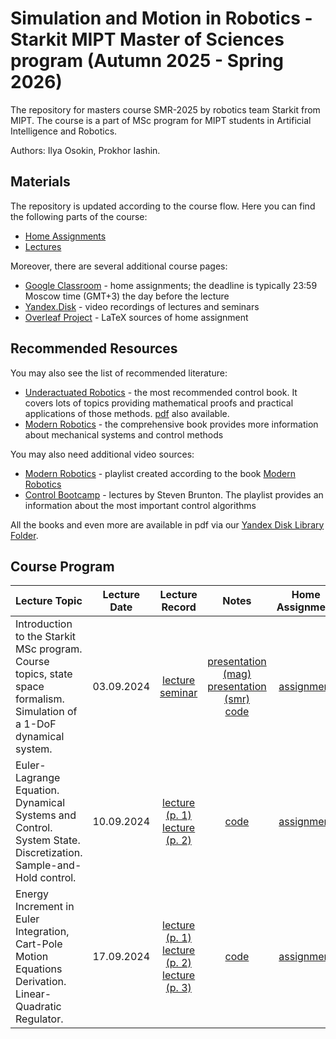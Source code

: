 # Simulation and Motion in Robotics - Starkit MIPT Master of Sciences program (Autumn 2025 - Spring 2026)

The repository for masters course SMR-2025 by robotics team Starkit from MIPT. The course is a part of MSc program for MIPT students in Artificial Intelligence and Robotics.

Authors: Ilya Osokin, Prokhor Iashin.

## Materials

The repository is updated according to the course flow. Here you can find the following parts of the course:

- [Home Assignments](/home_assignments)
- [Lectures](/lectures/)

Moreover, there are several additional course pages:

- [Google Classroom](https://classroom.google.com/c/Nzc1NDE2MzE4MDYz?cjc=52cq7oy3) - home assignments; the deadline is typically 23:59 Moscow time (GMT+3) the day before the lecture
- [Yandex.Disk](https://disk.yandex.ru/d/F3czEm8wTydz6Q/Simulation%20and%20Motion%20in%20Robotics) - video recordings of lectures and seminars
- [Overleaf Project](https://www.overleaf.com/read/cxmpdxfvddzx#5b9e39) - LaTeX sources of home assignment

## Recommended Resources

You may also see the list of recommended literature:

- [Underactuated Robotics](https://underactuated.csail.mit.edu/index.html) - the most recommended control book. It covers lots of topics providing mathematical proofs and practical applications of those methods. [pdf](https://disk.yandex.ru/i/mNgnYIjB-bJu9g) also available.
- [Modern Robotics](https://disk.yandex.ru/i/E2AQmGBGnNMpuA) - the comprehensive book provides more information about mechanical systems and control methods

You may also need additional video sources:

- [Modern Robotics](https://youtube.com/playlist?list=PLggLP4f-rq02vX0OQQ5vrCxbJrzamYDfx&si=SEDOkz-dKOGh6c4E) - playlist created according to the book [Modern Robotics](https://disk.yandex.ru/i/E2AQmGBGnNMpuA)
- [Control Bootcamp](https://youtube.com/playlist?list=PLMrJAkhIeNNR20Mz-VpzgfQs5zrYi085m&si=QtdDB0WAYxHpLQxu) - lectures by Steven Brunton. The playlist provides an information about the most important control algorithms

All the books and even more are available in pdf via our [Yandex Disk Library Folder](https://disk.yandex.ru/d/lcvE7rAMY8gIGg).

## Course Program

| Lecture Topic | Lecture Date | Lecture Record |  Notes | Home Assignment |  Deadline  |
|:-|:-:|:-:|:-:|:-:|:-:|
| Introduction to the Starkit MSc program. Course topics, state space formalism. Simulation of a 1-DoF dynamical system. | 03.09.2024 | [lecture](https://disk.yandex.ru/i/Zl46nC_kU5OA7g) <br> [seminar](https://disk.yandex.ru/i/q1mxvfol1KSyqA) | [presentation (mag)](/lectures/01_introduction/lec_mag_overview_25-27.pptx) <br> [presentation (smr)](/lectures/01_introduction/lec_introduction.pptx) <br> [code](/lectures/01_introduction/sem_introduction.ipynb) | [assignment](/home_assignments/ha01/smrmag_ha01_2025.ipynb) | 09.09.25 23:59 |
| Euler-Lagrange Equation. Dynamical Systems and Control. System State. Discretization. Sample-and-Hold control. | 10.09.2024 | [lecture (p. 1)](https://disk.yandex.ru/i/mNWyT1OPjrEq7w) <br> [lecture (p. 2)](https://disk.yandex.ru/i/_bpV1hedsInxgg) | [code](/lectures/02_euler_lagrange_discretization/sem_euler_lagrange_discretization.ipynb) | [assignment](/home_assignments/ha02/smrmag_ha02_2025.pdf) | 16.09.25 23:59 |
| Energy Increment in Euler Integration, Cart-Pole Motion Equations Derivation. Linear-Quadratic Regulator. | 17.09.2024 | [lecture (p. 1)](https://disk.yandex.ru/i/SSqOD686MVMpzw) <br> [lecture (p. 2)](https://disk.yandex.ru/i/9LjEQ9g3dkWtDg) <br> [lecture (p. 3)](https://disk.yandex.ru/i/DHwFIctJoJMviQ) | [code](/lectures/03_lqr/sem_lqr.ipynb) | [assignment](/home_assignments/ha03/smrmag_ha03_2025.pdf) | 23.09.25 23:59 |

